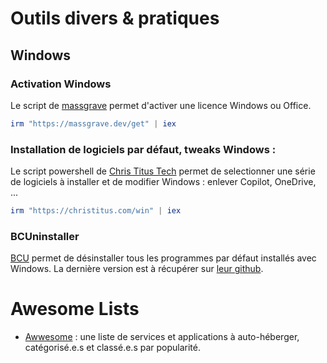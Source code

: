 # Outils divers & pratiques

## Windows

### Activation Windows

Le script de [massgrave](https://massgrave.dev/) permet d'activer une licence Windows ou Office.

```PowerShell
irm "https://massgrave.dev/get" | iex
```

### Installation de logiciels par défaut, tweaks Windows :

Le script powershell de [Chris Titus Tech](https://github.com/christitustech/winutil) permet de selectionner une série de logiciels à installer et de modifier Windows : enlever Copilot, OneDrive, ...

```PowerShell
irm "https://christitus.com/win" | iex
```

### BCUninstaller

[BCU](https://www.bcuninstaller.com/) permet de désinstaller tous les programmes par défaut installés avec Windows. La dernière version est à récupérer sur [leur github](https://github.com/Klocman/Bulk-Crap-Uninstaller/releases/latest).

# Awesome Lists

- [Awwesome](https://awweso.me/) : une liste de services et applications à auto-héberger, catégorisé.e.s et classé.e.s par popularité.
